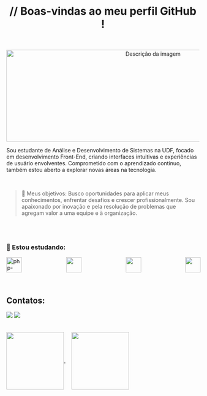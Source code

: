 <div align="center">
  
#  // Boas-vindas ao meu perfil GitHub !

</div>
<br>

<p align="center">
<img src="https://github.com/Kauareis-code/imags/blob/main/Tumblr.gif" alt="Descrição da imagem" width="750" height="240">
</p>

Sou estudante de Análise e Desenvolvimento de Sistemas na UDF, focado em desenvolvimento Front-End, criando interfaces intuitivas e experiências de usuário envolventes. Comprometido com o aprendizado contínuo, também estou aberto a explorar novas áreas na tecnologia.

<br>

> 🔎 Meus objetivos:
Busco oportunidades para aplicar meus conhecimentos, enfrentar desafios e crescer profissionalmente. Sou apaixonado por inovação e pela resolução de problemas que agregam valor a uma equipe e à organização.

<br>
<br>

### 📖 Estou estudando:
<p style="display: flex; align-items: center;gap: 50px;">
<img loading="lazy" src="https://img.icons8.com/ios-filled/50/6C6ECF/php-logo.png" alt="php-logo" width="40" height="40"/> &nbsp;&nbsp;&nbsp;&nbsp;
<img loading="lazy" src="https://cdn.jsdelivr.net/gh/devicons/devicon@latest/icons/bootstrap/bootstrap-original.svg" width="40" height="40"/> &nbsp;&nbsp;&nbsp;&nbsp;
<img loading="lazy" src="https://cdn.jsdelivr.net/gh/devicons/devicon@latest/icons/c/c-line.svg" width="40" height="40"/> &nbsp;&nbsp;&nbsp;&nbsp;
<img loading="lazy" src="https://cdn.jsdelivr.net/gh/devicons/devicon@latest/icons/html5/html5-plain.svg"  width="40" height="40"/> &nbsp;&nbsp;&nbsp;&nbsp;
</p>
<br>

## Contatos:

<div>
<a href="https://www.linkedin.com/in/kau%C3%A3-d-456877238/" target="_blank"><img loading="lazy" src="https://img.shields.io/badge/-LinkedIn-%230077B5?style=for-the-badge&logo=linkedin&logoColor=white" target="_blank"></a> 
<a href = "mailto:kauareisgarcia0@gmail.com"><img loading="lazy" src="https://img.shields.io/badge/Gmail-D14836?style=for-the-badge&logo=gmail&logoColor=white" target="_blank"></a>

<br>
<br>
<br>

<a href="https://github.com/Kauareis-code/github-readme-stats">
  <img height=150 align="center" src="https://github-readme-stats.vercel.app/api?username=Kauareis-code&theme=transparent" />
</a>&nbsp;&nbsp;&nbsp;
<a href="https://github.com/Kauareis-code/convoychat">
  <img height=150 align="center" src="https://github-readme-stats.vercel.app/api/top-langs?username=Kauareis-code&layout=compact&langs_count=8&card_width=320&theme=transparent" />
</a>
